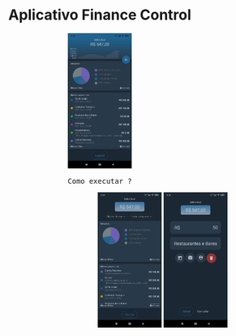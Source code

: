 <h1 align="center">Aplicativo Finance Control</h1>
<div align="center">
  <img src="https://github.com/AdilsonBND/aplicativoFinanceControl/blob/main/Screens%20App/main.png" width="25%"  />
</div>

<pre align="center">Como executar ?</pre>

<div align="right">
  <img src="https://github.com/AdilsonBND/aplicativoFinanceControl/blob/main/Screens%20App/report.png" width="25%"  />
  <img src="https://github.com/AdilsonBND/aplicativoFinanceControl/blob/main/Screens%20App/newEntry.png" width="25%"  />
</div>
 
                                                                                                            
                                                                                                              


